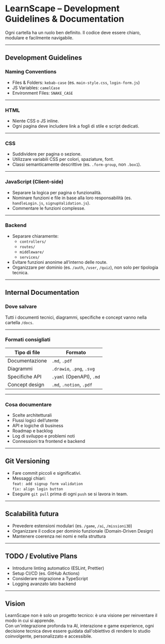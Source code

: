 # LearnScape – Development Guidelines & Documentation

Ogni cartella ha un ruolo ben definito. Il codice deve essere chiaro, modulare e facilmente navigabile.

---

## Development Guidelines

### Naming Conventions

- Files & Folders: `kebab-case` (es. `main-style.css`, `login-form.js`)
- JS Variables: `camelCase`
- Environment Files: `SNAKE_CASE`

---

### HTML

- Niente CSS o JS inline.
- Ogni pagina deve includere link a fogli di stile e script dedicati.

---

### CSS

- Suddividere per pagina o sezione.
- Utilizzare variabili CSS per colori, spaziature, font.
- Classi semanticamente descrittive (es. `.form-group`, non `.box1`).

---

### JavaScript (Client-side)

- Separare la logica per pagina o funzionalità.
- Nominare funzioni e file in base alla loro responsabilità (es. `handleLogin.js`, `signupValidation.js`).
- Commentare le funzioni complesse.

---

### Backend

- Separare chiaramente:
  - `controllers/`
  - `routes/`
  - `middleware/`
  - `services/`
- Evitare funzioni anonime all’interno delle route.
- Organizzare per dominio (es. `/auth`, `/user`, `/quiz`), non solo per tipologia tecnica.

---

## Internal Documentation

### Dove salvare

Tutti i documenti tecnici, diagrammi, specifiche e concept vanno nella cartella `/docs`.

---

### Formati consigliati

| Tipo di file        | Formato                      |
|---------------------|-------------------------------|
| Documentazione      | `.md`, `.pdf`                 |
| Diagrammi           | `.drawio`, `.png`, `.svg`     |
| Specifiche API      | `.yaml` (OpenAPI), `.md`      |
| Concept design      | `.md`, `.notion`, `.pdf`      |

---

### Cosa documentare

- Scelte architetturali
- Flussi logici dell’utente
- API e logiche di business
- Roadmap e backlog
- Log di sviluppo e problemi noti
- Connessioni tra frontend e backend

---

## Git Versioning

- Fare commit piccoli e significativi.
- Messaggi chiari:  
  `feat: add signup form validation`  
  `fix: align login button`
- Eseguire `git pull` prima di ogni `push` se si lavora in team.

---

## Scalabilità futura

- Prevedere estensioni modulari (es. `/game`, `/ai`, `/missioni3D`)
- Organizzare il codice per dominio funzionale (Domain-Driven Design)
- Mantenere coerenza nei nomi e nella struttura

---

## TODO / Evolutive Plans

- Introdurre linting automatico (ESLint, Prettier)
- Setup CI/CD (es. GitHub Actions)
- Considerare migrazione a TypeScript
- Logging avanzato lato backend

---

## Vision

LearnScape non è solo un progetto tecnico: è una visione per reinventare il modo in cui si apprende.  
Con un'integrazione profonda tra AI, interazione e game experience, ogni decisione tecnica deve essere guidata dall'obiettivo di rendere lo studio coinvolgente, personalizzato e accessibile.
